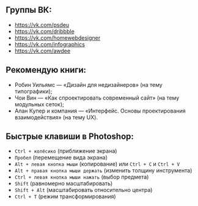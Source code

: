 ## Группы ВК: 
-  https://vk.com/psdeu
-  https://vk.com/dribbble
-  https://vk.com/homewebdesigner
-  https://vk.com/infographics
-  https://vk.com/awdee

## Рекомендую книги:
-  Робин Уильямс — «Дизайн для недизайнеров» (на тему типографики);
-  Чои Вин — «Как спроектировать современный сайт» (на тему модульных сеток);
-  Алан Купер и компания — «Интерфейс. Основы проектирования взаимодействия» (на тему UX).

## Быстрые клавиши в Photoshop:
- `Ctrl + колёсико` (приближение экрана)
- `Пробел` (перемещение вида экрана)
- `Alt + левая кнопка мыши` (копирование) или `Ctrl + C` и `Ctrl + V`
- `Alt + правая кнопка мыши держать` (изменить толщину инструмента)
- `Ctrl + левая кнопка мыши нажать` (выбор предмета)
- `Shift` (равномерно масштабировать)
- `Shift + Alt` (масштабировать относительно центра)
- `Ctrl + T` (режим трансформирования)
